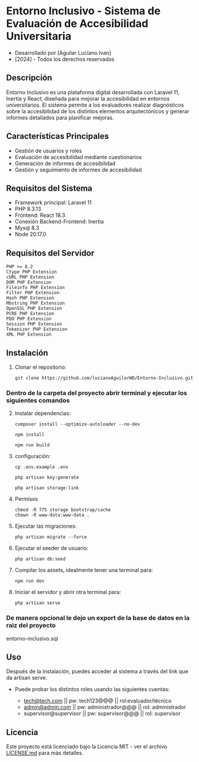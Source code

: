 # Entorno Inclusivo - Sistema de Evaluación de Accesibilidad Universitaria

* Desarrollado por [Aguilar Luciano Ivan]
* [2024] - Todos los derechos reservados

## Descripción

Entorno Inclusivo es una plataforma digital desarrollada con Laravel 11, Inertia y React, diseñada para mejorar la accesibilidad en entornos universitarios. El sistema permite a los evaluadores realizar diagnósticos sobre la accesibilidad de los distintos elementos arquitectónicos y generar informes detallados para planificar mejoras.

## Características Principales

-   Gestión de usuarios y roles
-   Evaluación de accesibilidad mediante cuestionarios
-   Generación de informes de accesibilidad
-   Gestión y seguimiento de informes de accesibilidad

## Requisitos del Sistema

-   Framework principal: Laravel 11
-   PHP 8.3.13
-   Frontend: React 18.3
-   Conexión Backend-Frontend: Inertia
-   Mysql 8.3
-   Node 20.17.0

## Requisitos del Servidor

    PHP >= 8.2
    Ctype PHP Extension
    cURL PHP Extension
    DOM PHP Extension
    Fileinfo PHP Extension
    Filter PHP Extension
    Hash PHP Extension
    Mbstring PHP Extension
    OpenSSL PHP Extension
    PCRE PHP Extension
    PDO PHP Extension
    Session PHP Extension
    Tokenizer PHP Extension
    XML PHP Extension



## Instalación

1. Clonar el repositorio:

    ```
    git clone https://github.com/lucianoAguilarWD/Entorno-Inclusivo.git
    ```

### Dentro de la carpeta del proyecto abrir terminal y ejecutar los siguientes comandos

2. Instalar dependencias:

    ```
    composer install --optimize-autoloader --no-dev
    ```
    
    ```
    npm install
    ```
    
    ```
    npm run build
    ```

4. configuración:

    ```
    cp .env.example .env
    ```
    
    ```
    php artisan key:generate
    ```
    
    ```
    php artisan storage:link
    ```

6. Permisos
    ```
    chmod -R 775 storage bootstrap/cache
    chown -R www-data:www-data .
    ```
7. Ejecutar las migraciones:

    ```
    php artisan migrate --force
    ```

8. Ejecutar el seeder de usuario:

    ```
    php artisan db:seed
    ```

9. Compilar los assets, idealmente tener una terminal para:

    ```
    npm run dev
    ```

10. Iniciar el servidor y abrir otra terminal para:

    ```
    php artisan serve
    ```    

### De manera opcional le dejo un export de la base de datos en la raiz del proyecto

   entorno-inclusivo.sql   

## Uso

Después de la instalación, puedes acceder al sistema a través del link que da artisan serve.

  * Puede probar los distintos roles usando las siguientes cuentas:
  
    -   tech@tech.com || pw: tech123@@@ || rol:evaluador/técnico
    -   admin@admin.com || pw: administrador@@@ || rol: administrador
    -   supervisor@supervisor || pw: supervisor@@@ || rol: supervisor

## Licencia

Este proyecto está licenciado bajo la Licencia MIT - ver el archivo [LICENSE.md](LICENSE.md) para más detalles.
